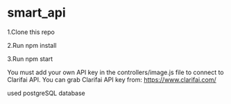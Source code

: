 # smart_api

1.Clone this repo

2.Run npm install

3.Run npm start

You must add your own API key in the controllers/image.js file to connect to Clarifai API.
You can grab Clarifai API key from: https://www.clarifai.com/

 used postgreSQL database
